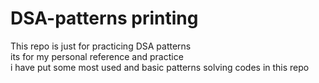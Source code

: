 # DSA-patterns printing 
This repo is just for practicing DSA patterns 
<br>
its for my personal reference and practice 
<br>
i have put some most used and basic patterns solving codes in this repo 
